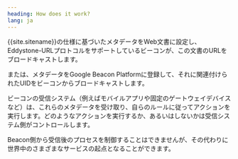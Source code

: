 ```yaml
---
heading: How does it work?
lang: ja
---
```


{{site.sitename}}の仕様に基づいたメタデータをWeb文書に設定し、Eddystone-URLプロトコルをサポートしているビーコンが、この文書のURLをブロードキャストします。

または、メタデータをGoogle Beacon Platformに登録して、それに関連付けられたUIDをビーコンからブロードキャストします。

ビーコンの受信システム（例えばモバイルアプリや固定のゲートウェイデバイスなど）は、これらのメタデータを受け取り、自らのルールに従ってアクションを実行します。どのようなアクションを実行するか、あるいはしないかは受信システム側がコントロールします。

Beacon側から受信後のプロセスを制御することはできませんが、その代わりに世界中のさまざまなサービスの起点となることができます。
